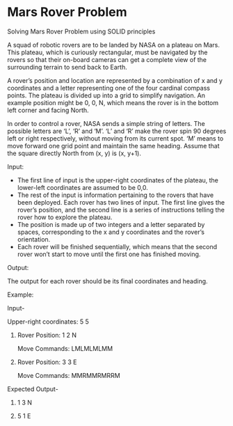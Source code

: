 # Mars Rover Problem
Solving Mars Rover Problem using SOLID principles

A squad of robotic rovers are to be landed by NASA on a plateau on Mars. This plateau, which is curiously rectangular, must be navigated by the rovers so that their on-board cameras can get a complete view of the surrounding terrain to send back to Earth.

A rover’s position and location are represented by a combination of x and y coordinates and a letter representing one of the four cardinal compass points. The plateau is divided up into a grid to simplify navigation. An example position might be 0, 0, N, which means the rover is in the bottom left corner and facing North.

In order to control a rover, NASA sends a simple string of letters. The possible letters are ‘L’, ‘R’ and ‘M’. ‘L’ and ‘R’ make the rover spin 90 degrees left or right respectively, without moving from its current spot. ‘M’ means to move forward one grid point and maintain the same heading. Assume that the square directly North from (x, y) is (x, y+1).

Input:

- The first line of input is the upper-right coordinates of the plateau, the lower-left coordinates are assumed to be 0,0.
- The rest of the input is information pertaining to the rovers that have been deployed. Each rover has two lines of input. The first line gives the rover’s position, and the second line is a series of instructions telling the rover how to explore the plateau.
- The position is made up of two integers and a letter separated by spaces, corresponding to the x and y coordinates and the rover’s orientation.
- Each rover will be finished sequentially, which means that the second rover won’t start to move until the first one has finished moving.

Output:

The output for each rover should be its final coordinates and heading.

Example:

  Input-
  
  Upper-right coordinates: 5 5
  
  1) Rover Position: 1 2 N
  
     Move Commands:  LMLMLMLMM
  
  2) Rover Position: 3 3 E
  
     Move Commands:  MMRMMRMRRM

  Expected Output-
  1) 1 3 N
  
  2) 5 1 E
